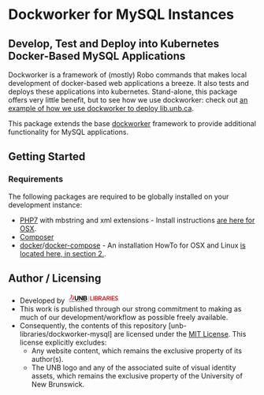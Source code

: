 # Dockworker for MySQL Instances
## Develop, Test and Deploy into Kubernetes Docker-Based MySQL Applications
Dockworker is a framework of (mostly) Robo commands that makes local development of docker-based web applications a breeze. It also tests and deploys these applications into kubernetes. Stand-alone, this package offers very little benefit, but to see how we use dockworker: check out [an example of how we use dockworker to deploy lib.unb.ca](https://github.com/unb-libraries/lib.unb.ca).

This package extends the base [dockworker](https://github.com/unb-libraries/dockworker) framework to provide additional functionality for MySQL applications.

## Getting Started
### Requirements
The following packages are required to be globally installed on your development instance:

* [PHP7](https://php.org/) with mbstring and xml extensions - Install instructions [are here for OSX](https://gist.github.com/JacobSanford/52ad35b83bcde5c113072d5591eb89bd).
* [Composer](https://getcomposer.org/)
* [docker](https://www.docker.com)/[docker-compose](https://docs.docker.com/compose/) - An installation HowTo for OSX and Linux [is located here, in section 2.](https://github.com/unb-libraries/docker-mysql/wiki/2.-Setting-Up-Prerequisites).

## Author / Licensing
- Developed by [![UNB Libraries](https://github.com/unb-libraries/assets/raw/master/unblibbadge.png "UNB Libraries")](https://lib.unb.ca/)
- This work is published through our strong commitment to making as much of our development/workflow as possible freely available.
- Consequently, the contents of this repository [unb-libraries/dockworker-mysql] are licensed under the [MIT License](http://opensource.org/licenses/mit-license.html). This license explicitly excludes:
   - Any website content, which remains the exclusive property of its author(s).
   - The UNB logo and any of the associated suite of visual identity assets, which remains the exclusive property of the University of New Brunswick.
